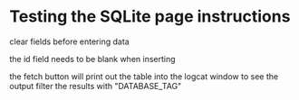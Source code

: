 # Testing the SQLite page instructions
clear fields before entering data

the id field needs to be blank when inserting 

the fetch button will print out the table into the logcat window 
to see the output filter the results with "DATABASE_TAG"
